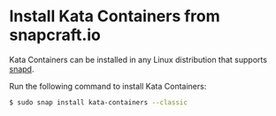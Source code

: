 # Install Kata Containers from snapcraft.io

Kata Containers can be installed in any Linux distribution that supports
[snapd](https://docs.snapcraft.io/installing-snapd).

Run the following command to install Kata Containers:

   ```bash
   $ sudo snap install kata-containers --classic
   ```
